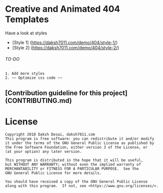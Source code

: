 # Creative and Animated 404 Templates
Have a look at styles 
 * [Style 1] (https://daksh7011.com/demo/404/style-1/)
 * [Style 2] (https://daksh7011.com/demo/404/style-2/)
 
 
###### TO-DO
    1. Add more styles
    2. ~~ Optimize css code ~~

## [Contribution guideline for this project] (CONTRIBUTING.md)


# License

    Copyright 2018 Daksh Desai, daksh7011.com
    This program is free software: you can redistribute it and/or modify
    it under the terms of the GNU General Public License as published by
    the Free Software Foundation, either version 3 of the License, or
    (at your option) any later version.

    This program is distributed in the hope that it will be useful,
    but WITHOUT ANY WARRANTY; without even the implied warranty of
    MERCHANTABILITY or FITNESS FOR A PARTICULAR PURPOSE.  See the
    GNU General Public License for more details.

    You should have received a copy of the GNU General Public License
    along with this program.  If not, see <https://www.gnu.org/licenses/>.
    